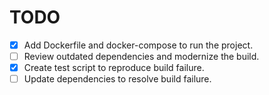 # TODO

- [x] Add Dockerfile and docker-compose to run the project.
- [ ] Review outdated dependencies and modernize the build.
- [x] Create test script to reproduce build failure.
- [ ] Update dependencies to resolve build failure.
